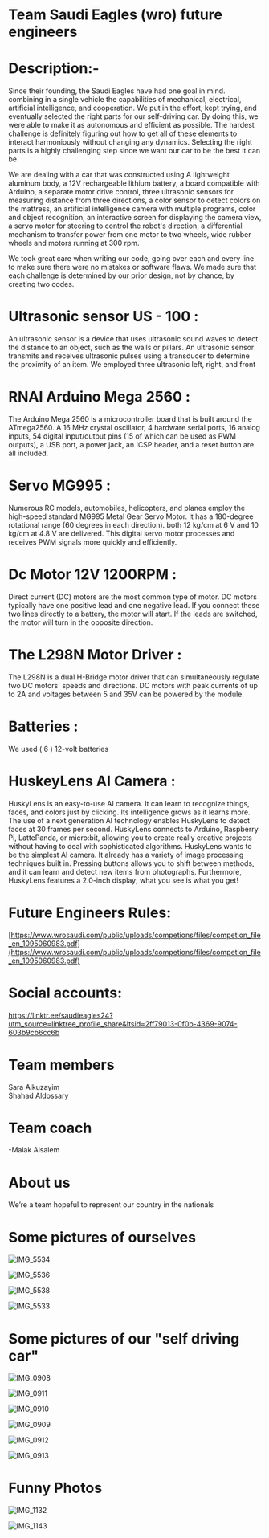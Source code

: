 # Team Saudi Eagles (wro) future engineers
# Description:-

Since their founding, the Saudi Eagles have had one goal in mind. combining in a single vehicle the capabilities of mechanical, electrical, artificial intelligence, and cooperation. We put in the effort, kept trying, and eventually selected the right parts for our self-driving car. By doing this, we were able to make it as autonomous and efficient as possible.
The hardest challenge is definitely figuring out how to get all of these elements to interact harmoniously without changing any dynamics. Selecting the right parts is a highly challenging step since we want our car to be the best it can be.

We are dealing with a car that was constructed using A lightweight aluminum body, a 12V rechargeable lithium battery, a board compatible with Arduino, a separate motor drive control, three ultrasonic sensors for measuring distance from three directions, a color sensor to detect colors on the mattress, an artificial intelligence camera with multiple programs, color and object recognition, an interactive screen for displaying the camera view, a servo motor for steering to control the robot's direction, a differential mechanism to transfer power from one motor to two wheels, wide rubber wheels and motors running at 300 rpm.

We took great care when writing our code, going over each and every line to make sure there were no mistakes or software flaws. We made sure that each challenge is determined by our prior design, not by chance, by creating two codes.

# Ultrasonic sensor US - 100 :

An ultrasonic sensor is a device that uses ultrasonic sound waves to detect the distance to an object, such as the walls or pillars. An ultrasonic sensor transmits and receives ultrasonic pulses using a transducer to determine the proximity of an item. We employed three ultrasonic left, right, and front

# RNAI Arduino Mega 2560 :

The Arduino Mega 2560 is a microcontroller board that is built around the ATmega2560. A 16 MHz crystal oscillator, 4 hardware serial ports, 16 analog inputs, 54 digital input/output pins (15 of which can be used as PWM outputs), a USB port, a power jack, an ICSP header, and a reset button are all included.

# Servo MG995 :

Numerous RC models, automobiles, helicopters, and planes employ the high-speed standard MG995 Metal Gear Servo Motor. It has a 180-degree rotational range (60 degrees in each direction). both 12 kg/cm at 6 V and 10 kg/cm at 4.8 V are delivered. This digital servo motor processes and receives PWM signals more quickly and efficiently.

# Dc Motor 12V 1200RPM :

Direct current (DC) motors are the most common type of motor. DC motors typically have one positive lead and one negative lead. If you connect these two lines directly to a battery, the motor will start. If the leads are switched, the motor will turn in the opposite direction.

# The L298N Motor Driver :

The L298N is a dual H-Bridge motor driver that can simultaneously regulate two DC motors' speeds and directions. DC motors with peak currents of up to 2A and voltages between 5 and 35V can be powered by the module.

# Batteries :

We used ( 6 ) 12-volt batteries

# HuskeyLens AI Camera :

HuskyLens is an easy-to-use AI camera. It can learn to recognize things, faces, and colors just by clicking. Its intelligence grows as it learns more. The use of a next generation AI technology enables HuskyLens to detect faces at 30 frames per second. HuskyLens connects to Arduino, Raspberry Pi, LattePanda, or micro:bit, allowing you to create really creative projects without having to deal with sophisticated algorithms. HuskyLens wants to be the simplest AI camera. It already has a variety of image processing techniques built in. Pressing buttons allows you to shift between methods, and it can learn and detect new items from photographs. Furthermore, HuskyLens features a 2.0-inch display; what you see is what you get! 

# Future Engineers Rules:

[https://www.wrosaudi.com/public/uploads/competions/files/competion_file_en_1095060983.pdf](https://www.wrosaudi.com/public/uploads/competions/files/competion_file_en_1095060983.pdf)

# Social accounts:

[https://linktr.ee/saudieagles24?utm_source=linktree_profile_share&ltsid=2ff79013-0f0b-4369-9074-603b9cb6cc6b
](https://linktr.ee/saudieagles24?utm_source=linktree_profile_share&ltsid=2ff79013-0f0b-4369-9074-603b9cb6cc6b)

# Team members
Sara Alkuzayim
<br/>Shahad Aldossary

# Team coach 
-Malak Alsalem

# About us 

We’re a team hopeful to represent our country in the nationals 

# Some pictures of ourselves 

![IMG_5534](https://github.com/user-attachments/assets/03bd5298-b4e3-4aea-8ba3-af36e3ff6a46)

![IMG_5536](https://github.com/user-attachments/assets/81250dc6-7007-4113-9333-1fbc87ab9743)

![IMG_5538](https://github.com/user-attachments/assets/471f3f66-24fe-447b-88ad-c10545c48f8c)

![IMG_5533](https://github.com/user-attachments/assets/8a808d3e-81d1-423e-b818-9e01767801c7)

# Some pictures of our "self driving car"

![IMG_0908](https://github.com/user-attachments/assets/9e9a576c-5063-4c69-8d45-960075bc4eae)

![IMG_0911](https://github.com/user-attachments/assets/9c2f9641-1757-47ed-8de3-8ee0af2f321d)

![IMG_0910](https://github.com/user-attachments/assets/570c932b-c180-4091-92b4-75be224ea389)

![IMG_0909](https://github.com/user-attachments/assets/d71beb37-8b48-4dbe-88b0-ff35aeccefba)

![IMG_0912](https://github.com/user-attachments/assets/6f65b9e9-1153-4c15-9640-470cd27cd1b1)

![IMG_0913](https://github.com/user-attachments/assets/10672220-1d86-406b-a916-e2d6d07fa20a)

# Funny Photos 

![IMG_1132](https://github.com/user-attachments/assets/c65dcd22-aca0-4d9d-8e18-3b091226e020)

![IMG_1143](https://github.com/user-attachments/assets/ce0d8c14-9864-4936-b626-be2584e48b8f)

